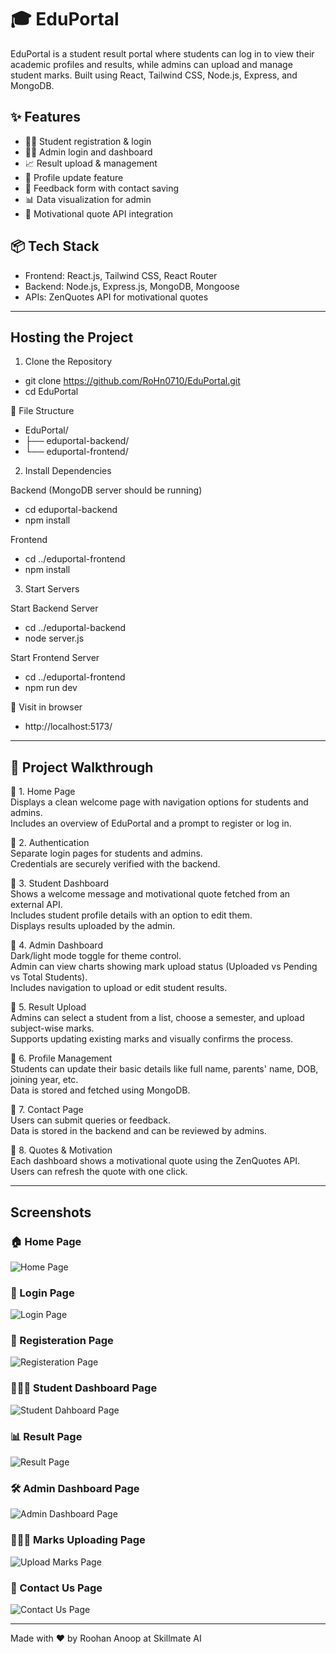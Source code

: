 # 🎓 EduPortal

EduPortal is a student result portal where students can log in to view their academic profiles and results, while admins can upload and manage student marks. Built using React, Tailwind CSS, Node.js, Express, and MongoDB.

## ✨ Features

- 👨‍🎓 Student registration & login
- 🧑‍💼 Admin login and dashboard
- 📈 Result upload & management
- 🎯 Profile update feature
- 💬 Feedback form with contact saving
- 📊 Data visualization for admin
- 🧠 Motivational quote API integration

## 📦 Tech Stack

- Frontend: React.js, Tailwind CSS, React Router
- Backend: Node.js, Express.js, MongoDB, Mongoose
- APIs: ZenQuotes API for motivational quotes

---
## Hosting the Project

1. Clone the Repository
- git clone https://github.com/RoHn0710/EduPortal.git
- cd EduPortal

 📁 File Structure

- EduPortal/
- ├── eduportal-backend/
- └── eduportal-frontend/

2. Install Dependencies

  Backend (MongoDB server should be running)
  - cd eduportal-backend
  - npm install

  Frontend
  - cd ../eduportal-frontend
  - npm install

3. Start Servers

 Start Backend Server
 - cd ../eduportal-backend
 - node server.js

 Start Frontend Server
 - cd ../eduportal-frontend
 - npm run dev

 🚀 Visit in browser
  - http://localhost:5173/

---

## 🧭 Project Walkthrough

🔹 1. Home Page  
Displays a clean welcome page with navigation options for students and admins.  
Includes an overview of EduPortal and a prompt to register or log in.

🔹 2. Authentication  
Separate login pages for students and admins.  
Credentials are securely verified with the backend.

🔹 3. Student Dashboard  
Shows a welcome message and motivational quote fetched from an external API.  
Includes student profile details with an option to edit them.  
Displays results uploaded by the admin.

🔹 4. Admin Dashboard  
Dark/light mode toggle for theme control.  
Admin can view charts showing mark upload status (Uploaded vs Pending vs Total Students).  
Includes navigation to upload or edit student results.

🔹 5. Result Upload  
Admins can select a student from a list, choose a semester, and upload subject-wise marks.  
Supports updating existing marks and visually confirms the process.

🔹 6. Profile Management  
Students can update their basic details like full name, parents' name, DOB, joining year, etc.  
Data is stored and fetched using MongoDB.

🔹 7. Contact Page  
Users can submit queries or feedback.  
Data is stored in the backend and can be reviewed by admins.

🔹 8. Quotes & Motivation  
Each dashboard shows a motivational quote using the ZenQuotes API.  
Users can refresh the quote with one click.

---
## Screenshots

### 🏠 Home Page
![Home Page](./screenshot/Home.png)
### 🔐 Login Page
![Login Page](./screenshot/Login.png)
### 📝 Registeration Page
![Registeration Page](./screenshot/Register.png)
### 👨🏻‍🎓 Student Dashboard Page
![Student Dahboard Page](./screenshot/StudentDash.png)
### 📊 Result Page
![Result Page](./screenshot/Result.png)
### 🛠️ Admin Dashboard Page
![Admin Dashboard Page](./screenshot/AdminDash.png)
### 👩🏻‍💻 Marks Uploading Page
![Upload Marks Page](./screenshot/UploadMarks.png)
### 📧 Contact Us Page
![Contact Us Page](./screenshot/Contactus.png)

---

Made with ❤️ by Roohan Anoop at Skillmate AI